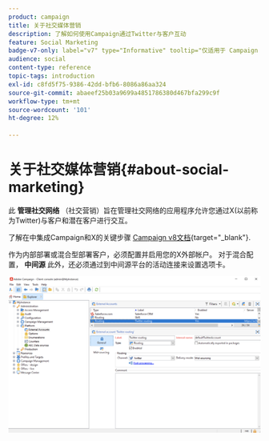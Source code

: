 ```yaml
---
product: campaign
title: 关于社交媒体营销
description: 了解如何使用Campaign通过Twitter与客户互动
feature: Social Marketing
badge-v7-only: label="v7" type="Informative" tooltip="仅适用于 Campaign Classic v7"
audience: social
content-type: reference
topic-tags: introduction
exl-id: c8fd5f75-9386-42dd-bfb6-8086a86aa324
source-git-commit: abaeef25b03a9699a4851786380d467bfa299c9f
workflow-type: tm+mt
source-wordcount: '101'
ht-degree: 12%

---
```


# 关于社交媒体营销{#about-social-marketing}

此 **管理社交网络** （社交营销）旨在管理社交网络的应用程序允许您通过X(以前称为Twitter)与客户和潜在客户进行交互。

了解在中集成Campaign和X的关键步骤 [Campaign v8文档](https://experienceleague.adobe.com/docs/campaign/campaign-v8/connect/ac-tw.html){target="_blank"}.

作为内部部署或混合型部署客户，必须配置并启用您的X外部帐户。 对于混合配置， **中间源** 此外，还必须通过到中间源平台的活动连接来设置选项卡。

![](assets/tw-external-account.png)

